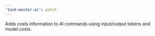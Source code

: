 ```yaml
---
'task-master-ai': patch
---
```


Adds costs information to AI commands using input/output tokens and model costs.
